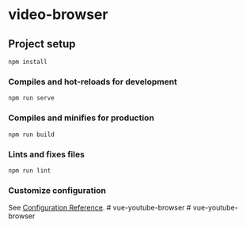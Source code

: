 # video-browser

## Project setup
```
npm install
```

### Compiles and hot-reloads for development
```
npm run serve
```

### Compiles and minifies for production
```
npm run build
```

### Lints and fixes files
```
npm run lint
```

### Customize configuration
See [Configuration Reference](https://cli.vuejs.org/config/).
#   v u e - y o u t u b e - b r o w s e r  
 #   v u e - y o u t u b e - b r o w s e r  
 